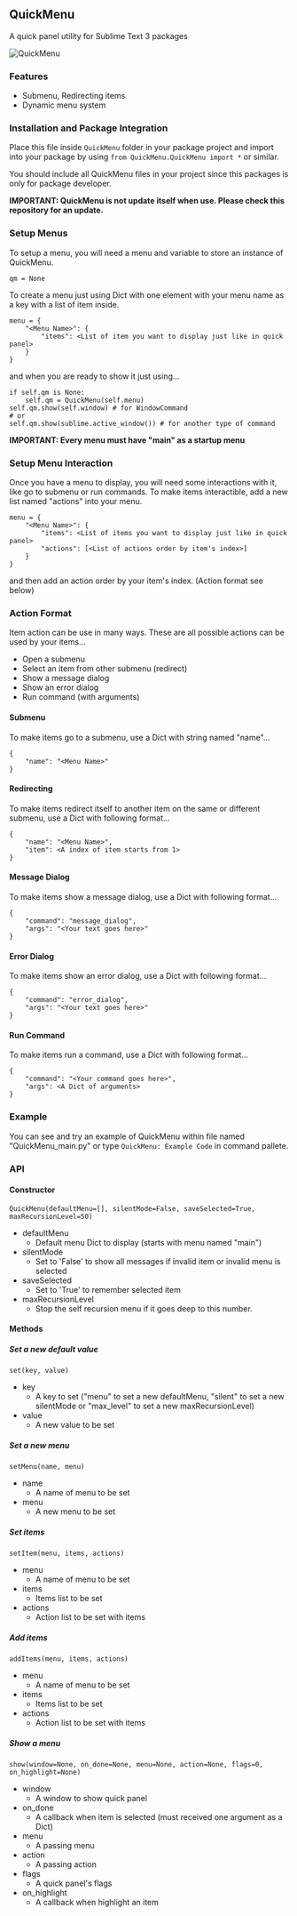 ## QuickMenu

A quick panel utility for Sublime Text 3 packages

![QuickMenu](http://spywhere.github.io/images/QuickMenu.png)

### Features
 * Submenu, Redirecting items
 * Dynamic menu system

### Installation and Package Integration
Place this file inside `QuickMenu` folder in your package project and import into your package by using `from QuickMenu.QuickMenu import *` or similar.

You should include all QuickMenu files in your project since this packages is only for package developer.

**IMPORTANT: QuickMenu is not update itself when use. Please check this repository for an update.**

### Setup Menus
To setup a menu, you will need a menu and variable to store an instance of QuickMenu.

	qm = None

To create a menu just using Dict with one element with your menu name as a key with a list of item inside.

	menu = {
		"<Menu Name>": {
			"items": <List of item you want to display just like in quick panel>
		}
	}
	
and when you are ready to show it just using...

	if self.qm is None:
		self.qm = QuickMenu(self.menu)
	self.qm.show(self.window) # for WindowCommand
	# or
	self.qm.show(sublime.active_window()) # for another type of command
	
**IMPORTANT: Every menu must have "main" as a startup menu**

### Setup Menu Interaction
Once you have a menu to display, you will need some interactions with it, like go to submenu or run commands. To make items interactible, add a new list named "actions" into your menu.

	menu = {
		"<Menu Name>": {
			"items": <List of items you want to display just like in quick panel>
			"actions": [<List of actions order by item's index>]
		}
	}

and then add an action order by your item's index. (Action format see below)

### Action Format
Item action can be use in many ways. These are all possible actions can be used by your items...

* Open a submenu
* Select an item from other submenu (redirect)
* Show a message dialog
* Show an error dialog
* Run command (with arguments)

#### Submenu
To make items go to a submenu, use a Dict with string named "name"...

	{
		"name": "<Menu Name>"
	}

#### Redirecting
To make items redirect itself to another item on the same or different submenu, use a Dict with following format...

	{
		"name": "<Menu Name>",
		"item": <A index of item starts from 1>
	}

#### Message Dialog
To make items show a message dialog, use a Dict with following format...

	{
		"command": "message_dialog",
		"args": "<Your text goes here>"
	}
	
#### Error Dialog
To make items show an error dialog, use a Dict with following format...

	{
		"command": "error_dialog",
		"args": "<Your text goes here>"
	}
	
#### Run Command
To make items run a command, use a Dict with following format...

	{
		"command": "<Your command goes here>",
		"args": <A Dict of arguments>
	}
	
### Example
You can see and try an example of QuickMenu within file named "QuickMenu_main.py" or type `QuickMenu: Example Code` in command pallete.

### API
#### Constructor
	QuickMenu(defaultMenu=[], silentMode=False, saveSelected=True, maxRecursionLevel=50)
* defaultMenu
	* Default menu Dict to display (starts with menu named "main")
* silentMode
	* Set to 'False' to show all messages if invalid item or invalid menu is selected
* saveSelected
	* Set to 'True' to remember selected item
* maxRecursionLevel
	* Stop the self recursion menu if it goes deep to this number.

#### Methods
##### Set a new default value
	set(key, value)
* key
	* A key to set ("menu" to set a new defaultMenu, "silent" to set a new silentMode or "max_level" to set a new maxRecursionLevel)
* value
	* A new value to be set

##### Set a new menu
	setMenu(name, menu)
* name
	* A name of menu to be set
* menu
	* A new menu to be set

##### Set items
	setItem(menu, items, actions)
* menu
	* A name of menu to be set
* items
	* Items list to be set
* actions
	* Action list to be set with items
##### Add items
	addItems(menu, items, actions)
* menu
	* A name of menu to be set
* items
	* Items list to be set
* actions
	* Action list to be set with items

##### Show a menu
	show(window=None, on_done=None, menu=None, action=None, flags=0, on_highlight=None)
* window
	* A window to show quick panel
* on_done
	* A callback when item is selected (must received one argument as a Dict)
* menu
	* A passing menu
* action
	* A passing action
* flags
	* A quick panel's flags
* on_highlight
	* A callback when highlight an item 